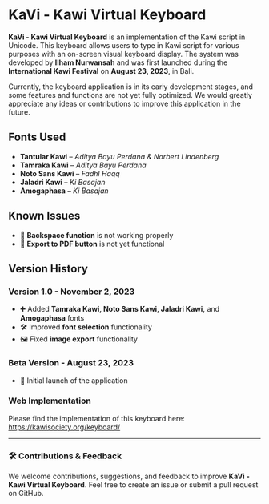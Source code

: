 # KaVi - Kawi Virtual Keyboard  

**KaVi - Kawi Virtual Keyboard** is an implementation of the Kawi script in Unicode. This keyboard allows users to type in Kawi script for various purposes with an on-screen visual keyboard display. The system was developed by **Ilham Nurwansah** and was first launched during the **International Kawi Festival** on **August 23, 2023**, in Bali.  

Currently, the keyboard application is in its early development stages, and some features and functions are not yet fully optimized. We would greatly appreciate any ideas or contributions to improve this application in the future.  

## Fonts Used  
- **Tantular Kawi** – *Aditya Bayu Perdana & Norbert Lindenberg*  
- **Tamraka Kawi** – *Aditya Bayu Perdana*  
- **Noto Sans Kawi** – *Fadhl Haqq*  
- **Jaladri Kawi** – *Ki Basajan*  
- **Amogaphasa** – *Ki Basajan*  

## Known Issues  
- 🔹 **Backspace function** is not working properly  
- 🔹 **Export to PDF button** is not yet functional  

## Version History  

### Version 1.0 - November 2, 2023  
- ➕ Added **Tamraka Kawi, Noto Sans Kawi, Jaladri Kawi,** and **Amogaphasa** fonts  
- 🛠 Improved **font selection** functionality  
- 🖼 Fixed **image export** functionality  

### Beta Version - August 23, 2023  
- 🚀 Initial launch of the application


### Web Implementation
Please find the implementation of this keyboard here: https://kawisociety.org/keyboard/

---

### 🛠 Contributions & Feedback  
We welcome contributions, suggestions, and feedback to improve **KaVi - Kawi Virtual Keyboard**. Feel free to create an issue or submit a pull request on GitHub.  
